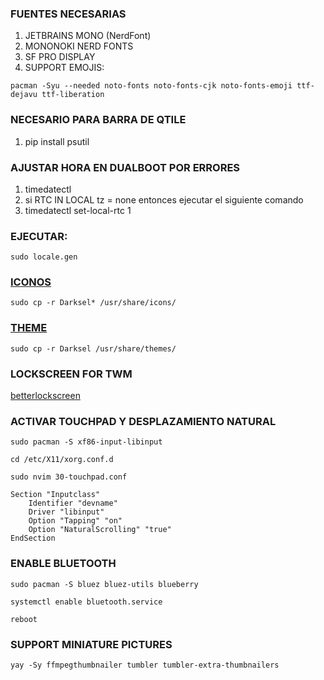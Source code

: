 ### FUENTES NECESARIAS
1. JETBRAINS MONO (NerdFont)
2. MONONOKI NERD FONTS
3. SF PRO DISPLAY
4. SUPPORT EMOJIS:
```shell
pacman -Syu --needed noto-fonts noto-fonts-cjk noto-fonts-emoji ttf-dejavu ttf-liberation
``` 

### NECESARIO PARA BARRA DE QTILE
1. pip install psutil

### AJUSTAR HORA EN DUALBOOT POR ERRORES
1. timedatectl
2. si RTC IN LOCAL tz = none entonces ejecutar el siguiente comando
3. timedatectl set-local-rtc 1

### EJECUTAR: 
```shell
sudo locale.gen
```

### [ICONOS](https://drive.google.com/file/d/1nkfizcN8WmQPZY4GPwR1JN6K2sjJJKlH/view?usp=sharing)
```shell
sudo cp -r Darksel* /usr/share/icons/
```

### [THEME](https://drive.google.com/file/d/15HrJBuMED0I8PKonkp67i8wQB7wm6Ym-/view?usp=sharing)
```shell
sudo cp -r Darksel /usr/share/themes/
```

### LOCKSCREEN FOR TWM

[betterlockscreen](https://github.com/betterlockscreen/betterlockscreen)

### ACTIVAR TOUCHPAD Y DESPLAZAMIENTO NATURAL
```
sudo pacman -S xf86-input-libinput

cd /etc/X11/xorg.conf.d

sudo nvim 30-touchpad.conf 
```

```shell
Section "Inputclass"
	Identifier "devname"
	Driver "libinput"
	Option "Tapping" "on"
	Option "NaturalScrolling" "true"
EndSection
```

### ENABLE BLUETOOTH
```
sudo pacman -S bluez bluez-utils blueberry

systemctl enable bluetooth.service

reboot
```

### SUPPORT MINIATURE PICTURES
```shell
yay -Sy ffmpegthumbnailer tumbler tumbler-extra-thumbnailers
```
